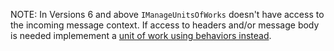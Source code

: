 NOTE: In Versions 6 and above `IManageUnitsOfWorks` doesn't have access to the incoming message context. If access to headers and/or message body is needed implemement a [unit of work using behaviors instead](/samples/pipeline/unit-of-work/sample.md).